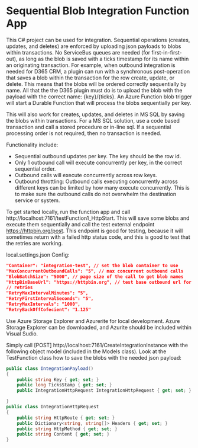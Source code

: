 # Sequential Blob Integration Function App

This C# project can be used for integration. Sequential operations (creates, updates, and deletes) are enforced by uploading json payloads to blobs within transactions. No ServiceBus queues are needed (for first-in-first-out), as long as the blob is saved with a ticks timestamp for its name within an originating transaction. For example, when outbound integration is needed for D365 CRM, a plugin can run with a synchronous post-operation that saves a blob within the transaction for the row create, update, or delete. This means that the blobs will be ordered correctly sequentially by name. All that the the D365 plugin must do is to upload the blob with the payload with the correct name: {key}/{ticks}. An Azure Function blob trigger will start a Durable Function that will process the blobs sequentially per key.

This will also work for creates, updates, and deletes in MS SQL by saving the blobs within transactions. For a MS SQL solution, use a code based transaction and call a stored procedure or in-line sql. If a sequential processing order is not required, then no transaction is needed.

Functionality include:

- Sequential outbound updates per key. The key should be the row id.
- Only 1 outbound call will execute concurrently per key, in the correct sequential order.
- Outbound calls will execute concurrently across row keys.
- Outbound throttling: Outbound calls executing concurrently across different keys can be limited by how many execute concurrently. This is to make sure the outbound calls do not overwhelm the destination service or system.

To get started locally, run the function app and call http://localhost:7161/testFunction1_HttpStart. This will save some blobs and execute them sequentially and call the test external endpoint https://httpbin.org/post. This endpoint is good for testing, because it will sometimes return with a failed http status code, and this is good to test that the retries are working.

local.settings.json Config:
```json
"Container": "integration-test", // set the blob container to use
"MaxConcurrentOutboundCalls": "5", // max concurrent outbound calls
"BlobBatchSize": "5000", // page size of the call to get blob names
"HttpBinBaseUrl": "https://httpbin.org", // test base outbound url for dev purposes
// retries
"RetryMaxIntervalMinutes": "5",
"RetryFirstIntervalSeconds": "5",
"RetryMaxIntervals": "1000",
"RetryBackOffCofecient": "1.125"
```

Use Azure Storage Explorer and Azurerite for local development. Azure Storage Explorer can be downloaded, and Azurite should be included within Visual Sudio.

Simply call [POST] http://localhost:7161/CreateIntegrationInstance with the following object model (included in the Models class). Look at the TestFunction class how to save the blobs with the needed json payload:

```csharp
public class IntegrationPayload()
{
    public string Key { get; set; }
    public long TicksStamp { get; set; }
    public IntegrationHttpRequest IntegrationHttpRequest { get; set; }

}
public class IntegrationHttpRequest
{
    public string HttpRoute { get; set; }
    public Dictionary<string, string[]> Headers { get; set; }
    public string HttpMethod { get; set; }
    public string Content { get; set; }
}
```
